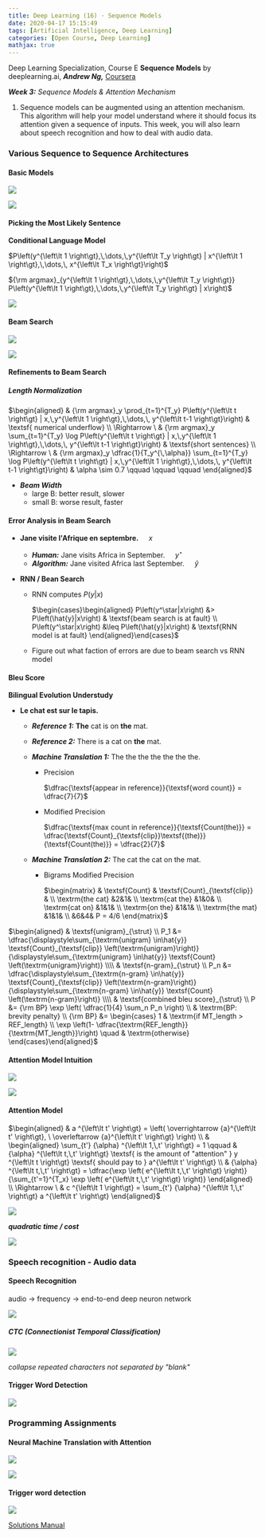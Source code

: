 ```yaml
---
title: Deep Learning (16) · Sequence Models
date: 2020-04-17 15:15:49
tags: [Artificial Intelligence, Deep Learning]
categories: [Open Course, Deep Learning]
mathjax: true
---
```


Deep Learning Specialization, Course E
**Sequence Models** by deeplearning.ai, ***Andrew Ng,*** [Coursera]( https://www.coursera.org/learn/neural-networks-deep-learning/home/info)

***Week 3:*** *Sequence Models & Attention Mechanism*

1. Sequence models can be augmented using an attention mechanism. This algorithm will help your model understand where it should focus its attention given a sequence of inputs. This week, you will also learn about speech recognition and how to deal with audio data.

<!-- more -->

### Various Sequence to Sequence Architectures

#### Basic Models

![](Deep-Learning-Andrew-Ng-16/1.png)

![](Deep-Learning-Andrew-Ng-16/2.png)

#### Picking the Most Likely Sentence

**Conditional Language Model**

$P\left(y^{\left\lt 1 \right\gt},\,\dots,\,y^{\left\lt T_y \right\gt} | x^{\left\lt 1 \right\gt},\,\dots,\, x^{\left\lt T_x \right\gt}\right)$

${\rm argmax}_{y^{\left\lt 1 \right\gt},\,\dots,\,y^{\left\lt T_y \right\gt}} P\left(y^{\left\lt 1 \right\gt},\,\dots,\,y^{\left\lt T_y \right\gt} | x\right)$

![](Deep-Learning-Andrew-Ng-16/3.png)

#### Beam Search

![](Deep-Learning-Andrew-Ng-16/4.png)

![](Deep-Learning-Andrew-Ng-16/5.png)

#### Refinements to Beam Search

##### Length Normalization

$\begin{aligned} & {\rm argmax}_y \prod_{t=1}^{T_y}  P\left(y^{\left\lt t \right\gt} | x,\,y^{\left\lt 1 \right\gt},\,\dots,\, y^{\left\lt t-1 \right\gt}\right) & \textsf{ numerical underflow} \\ \Rightarrow \ & {\rm argmax}_y \sum_{t=1}^{T_y} \log P\left(y^{\left\lt t \right\gt} | x,\,y^{\left\lt 1 \right\gt},\,\dots,\, y^{\left\lt t-1 \right\gt}\right) & \textsf{short sentences} \\ \Rightarrow \ & {\rm argmax}_y \dfrac{1}{T_y^{\,\alpha}} \sum_{t=1}^{T_y} \log P\left(y^{\left\lt t \right\gt} | x,\,y^{\left\lt 1 \right\gt},\,\dots,\, y^{\left\lt t-1 \right\gt}\right) & \alpha \sim 0.7 \qquad \qquad \qquad \end{aligned}$

- ***Beam Width***
  - large B: better result, slower
  - small B: worse result, faster

#### Error Analysis in Beam Search

- **Jane visite l'Afrique en septembre.** $\quad x$

  - ***Human:*** Jane visits Africa in September. $\quad y^\star$
  - ***Algorithm:***  Jane visited Africa last September. $\quad \hat{y}$

- **RNN / Bean Search**

  - RNN computes $P\left(y|x\right)$

    $\begin{cases}\begin{aligned} P\left(y^\star|x\right) &> P\left(\hat{y}|x\right) & \textsf{beam search is at fault} \\ P\left(y^\star|x\right) &\leq P\left(\hat{y}|x\right) & \textsf{RNN model is at fault} \end{aligned}\end{cases}$

  - Figure out what faction of errors are due to beam search vs RNN model

#### Bleu Score

**Bilingual Evolution Understudy**

- **Le chat est sur le tapis.**

  - ***Reference 1:*** **The** cat is on **the** mat.

  - ***Reference 2:*** There is a cat on **the** mat.

  - ***Machine Translation 1:*** The the the the the the the.

    - Precision

      $\dfrac{\textsf{appear in reference}}{\textsf{word count}} = \dfrac{7}{7}$

    - Modified Precision

      $\dfrac{\textsf{max count in reference}}{\textsf{Count(the)}} = \dfrac{\textsf{Count}_{\textsf{clip}}\textsf{(the)}}{\textsf{Count(the)}} = \dfrac{2}{7}$

  - ***Machine Translation 2:*** The cat the cat on the mat.

    - Bigrams Modified Precision

      $\begin{matrix} & \textsf{Count} & \textsf{Count}_{\textsf{clip}} & \\ \textrm{the cat} &2&1& \\ \textrm{cat the} &1&0& \\ \textrm{cat on} &1&1& \\ \textrm{on the} &1&1& \\ \textrm{the mat} &1&1& \\ &6&4& P = 4/6  \end{matrix}$

$\begin{aligned} & \textsf{unigram}_{\strut} \\ P_1 &= \dfrac{\displaystyle\sum_{\textrm{unigram} \in\hat{y}} \textsf{Count}_{\textsf{clip}} \left(\textrm{unigram}\right)} {\displaystyle\sum_{\textrm{unigram} \in\hat{y}} \textsf{Count} \left(\textrm{unigram}\right)} \\\\ & \textsf{n-gram}_{\strut} \\ P_n &= \dfrac{\displaystyle\sum_{\textrm{n-gram} \in\hat{y}} \textsf{Count}_{\textsf{clip}} \left(\textrm{n-gram}\right)} {\displaystyle\sum_{\textrm{n-gram} \in\hat{y}} \textsf{Count} \left(\textrm{n-gram}\right)} \\\\ & \textsf{combined bleu score}_{\strut} \\ P &= {\rm BP} \exp \left( \dfrac{1}{4} \sum_n P_n \right) \\ & \textrm{BP: brevity penalty} \\ {\rm BP} &= \begin{cases} 1 & \textrm{if  MT_length > REF_length} \\ \exp \left(1- \dfrac{\textrm{REF_length}}{\textrm{MT_length}}\right) \quad & \textrm{otherwise} \end{cases}\end{aligned}$

#### Attention Model Intuition

![](Deep-Learning-Andrew-Ng-16/6.png)

![](Deep-Learning-Andrew-Ng-16/7.png)

#### Attention Model

$\begin{aligned} & a ^{\left\lt t' \right\gt} = \left( \overrightarrow {a}^{\left\lt t' \right\gt}, \ \overleftarrow {a}^{\left\lt t' \right\gt} \right) \\ & \begin{aligned} \sum_{t'} {\alpha} ^{\left\lt 1,\,t' \right\gt} = 1 \qquad & {\alpha} ^{\left\lt t,\,t' \right\gt} \textsf{ is the amount of "attention" } y  ^{\left\lt t \right\gt} \textsf{ should pay to } a^{\left\lt t' \right\gt} \\ & {\alpha} ^{\left\lt t,\,t' \right\gt} = \dfrac{\exp \left( e^{\left\lt t,\,t' \right\gt} \right)} {\sum_{t'=1}^{T_x} \exp \left( e^{\left\lt t,\,t' \right\gt} \right)} \end{aligned} \\ \Rightarrow \ & c ^{\left\lt 1 \right\gt} = \sum_{t'} {\alpha} ^{\left\lt 1,\,t' \right\gt} a ^{\left\lt t' \right\gt} \end{aligned}$

![](Deep-Learning-Andrew-Ng-16/8.png)

***quadratic time / cost***

![](Deep-Learning-Andrew-Ng-16/9.png)

### Speech recognition - Audio data

#### Speech Recognition

audio → frequency → end-to-end deep neuron network

![](Deep-Learning-Andrew-Ng-16/10.png)

##### CTC (Connectionist Temporal Classification)

![](Deep-Learning-Andrew-Ng-16/11.png)

*collapse repeated characters not separated by "blank"*

#### Trigger Word Detection

![](Deep-Learning-Andrew-Ng-16/12.png)

### Programming Assignments

#### Neural Machine Translation with Attention

![](Deep-Learning-Andrew-Ng-16/13.png)

![](Deep-Learning-Andrew-Ng-16/14.png)

#### Trigger word detection

![](Deep-Learning-Andrew-Ng-16/15.png)

<a href='https://github.com/muhac/coursera-deep-learning-solutions' target="_blank">Solutions Manual</a>
